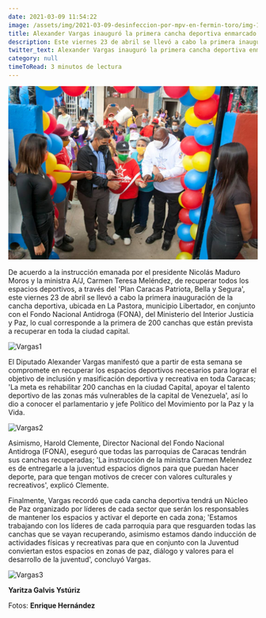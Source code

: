 ```yaml
---
date: 2021-03-09 11:54:22
image: /assets/img/2021-03-09-desinfeccion-por-mpv-en-fermin-toro/img-1.jpg
title: Alexander Vargas inauguró la primera cancha deportiva enmarcado en el Plan Caracas Patriota, Bella y Segura
description: Este viernes 23 de abril se llevó a cabo la primera inauguración de la cancha deportiva, ubicada en La Pastora, municipio Libertador, en conjunto con el Fondo Nacional Antidroga (FONA), del Ministerio del Interior Justicia y Paz
twitter_text: Alexander Vargas inauguró la primera cancha deportiva enmarcado en el Plan Caracas Patriota, Bella y Segura
category: null
timeToRead: 3 minutos de lectura
---
```

![Vargas](./2021-04-23.jpg)

De acuerdo a la instrucción emanada por el presidente Nicolás Maduro Moros y la ministra A/J, Carmen Teresa Meléndez, de recuperar todos los espacios deportivos, a través del 'Plan Caracas Patriota, Bella y Segura', este viernes 23 de abril se llevó a cabo la primera inauguración de la cancha deportiva, ubicada en La Pastora, municipio Libertador, en conjunto con el Fondo Nacional Antidroga (FONA), del Ministerio del Interior Justicia y Paz, lo cual corresponde a la primera de 200 canchas que están prevista a recuperar en toda la ciudad capital.

![Vargas1](https://res.cloudinary.com/movimiento-por-la-paz-y-la-vida/image/upload/v1619244609/blog/2021-04-23/IMG-20210423-WA0119_yzlzym.webp)

El Diputado Alexander Vargas manifestó que a partir de esta semana se compromete en recuperar los espacios deportivos necesarios para lograr el objetivo de inclusión y masificación  deportiva y recreativa en toda Caracas; 'La meta es rehabilitar 200 canchas en la ciudad Capital, apoyar el talento deportivo de las zonas más vulnerables de la capital de Venezuela', así lo dio a conocer el parlamentario y jefe Político del Movimiento por la Paz y la Vida.

![Vargas2](https://res.cloudinary.com/movimiento-por-la-paz-y-la-vida/image/upload/v1619244608/blog/2021-04-23/IMG-20210423-WA0115_zmr0of.webp)

Asimismo, Harold Clemente, Director Nacional del Fondo Nacional Antidroga (FONA), eseguró que todas las parroquias de Caracas tendrán sus canchas recuperadas; 'La instrucción de la ministra Carmen Melendez es de entregarle a la juventud espacios dignos para que puedan hacer deporte, para que tengan motivos de crecer con valores culturales y recreativos', explicó Clemente. 

Finalmente, Vargas recordó que cada cancha deportiva tendrá un Núcleo de Paz organizado por líderes de cada sector que serán los responsables de mantener los espacios y activar el deporte en cada zona; 'Estamos trabajando con los líderes de cada parroquia para que resguarden todas las canchas que se vayan recuperando, asimismo estamos dando inducción de actividades físicas y recreativas para que en conjunto con la Juventud conviertan estos espacios en zonas de paz, diálogo y valores para el desarrollo de la juventud', concluyó Vargas.

![Vargas3](https://res.cloudinary.com/movimiento-por-la-paz-y-la-vida/image/upload/v1619244608/blog/2021-04-23/IMG-20210423-WA0112_ig9mlc.webp)


**Yaritza Galvis Ystúriz**

Fotos: **Enrique Hernández**